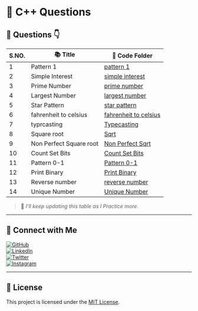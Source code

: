 # 🧠 C++ Questions

## 📅 Questions 👇

| S.NO.       | 📚 Title             | 📁 Code Folder |
|--------|---------------------------------------|----------------|
| 1 | Pattern 1  | [pattern 1](Questions/pattern1.cpp) |
| 2 | Simple Interest  | [simple interest](Questions/simple-intrest.cpp) |
| 3 | Prime Number  | [prime number](Questions/prime-number.cpp) |
| 4 | Largest Number  | [largest number](Questions/largest-no.cpp) |
| 5 | Star Pattern  | [star pattern](Questions/star_pattern.cpp) |
| 6 | fahrenheit to celsius  | [fahrenheit to celsius](Questions/f-c.cpp) |
| 7 | typrcasting  | [Typecasting](Questions/character.cpp) |
| 8 |  Square root  | [Sqrt](Questions/sqrt.cpp) |
| 9 | Non Perfect Square root  | [Non Perfect Sqrt](Questions/non-p-sqrt.cpp) |
| 10 | Count Set Bits  | [Count Set Bits](Questions/count-set-bits.cpp) |
| 11 | Pattern 0-1  | [Pattern 0-1](Questions/pattern0-1.cpp) |
| 12 | Print Binary  | [Print Binary](Questions/printbinary.cpp) |
| 13 | Reverse number  | [reverse number](Questions/reverse-no.cpp) |
| 14 | Unique Number  | [Unique Number](Questions/unique-no.cpp) |

> 📝 *I'll keep updating this table as I Practice more.*

---

## 🔗 Connect with Me

[![GitHub](https://img.shields.io/badge/GitHub-%2312100E.svg?logo=github&logoColor=white)](https://github.com/VanshBhatia2007)  
[![LinkedIn](https://img.shields.io/badge/LinkedIn-%230077B5.svg?logo=linkedin&logoColor=white)](https://www.linkedin.com/in/vansh-bhatia-76311422a)  
[![Twitter](https://img.shields.io/badge/Twitter-%231DA1F2.svg?logo=twitter&logoColor=white)](https://x.com/vanshb335?t=wYs66CkM2erUVwvaAjvuSw&s=09)  
[![Instagram](https://img.shields.io/badge/Instagram-%23E4405F.svg?logo=instagram&logoColor=white)](https://www.instagram.com/vanshbhatia15)

---

## 📄 License

This project is licensed under the [MIT License](LICENSE).

